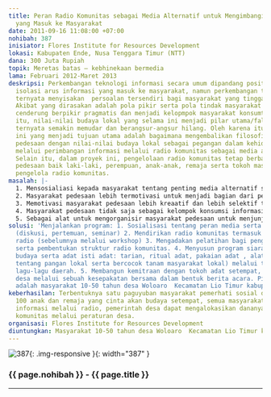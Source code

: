 ```yaml
---
title: Peran Radio Komunitas sebagai Media Alternatif untuk Mengimbangi Arus Informasi
  yang Masuk ke Masyarakat
date: 2011-09-16 11:08:00 +07:00
nohibah: 387
inisiator: Flores Institute for Resources Development
lokasi: Kabupaten Ende, Nusa Tenggara Timur (NTT)
dana: 300 Juta Rupiah
topik: Meretas batas – kebhinekaan bermedia
lama: Februari 2012-Maret 2013
deskripsi: Perkembangan teknologi informasi secara umum dipandang positif  untuk membuka
  isolasi arus informasi yang masuk ke masyarakat, namun perkembangan teknologi tersebut
  ternyata menyisakan  persoalan tersendiri bagi masyarakat yang tinggal pedesaan.
  Akibat yang dirasakan adalah pola pikir serta pola tindak masyarakat berubah. Masyarakat
  cenderung berpikir pragmatis dan menjadi kelopmpok masyarakat konsumtif. Selain
  itu, nilai-nilai budaya lokal yang selama ini menjadi pilar utama/falsafah masyarakat
  ternyata semakin memudar dan berangsur-angsur hilang. Oleh karena itu, dalam proyek
  ini yang menjadi tujuan utama adalah bagaimana mengembalikan filosofi masyarakat
  pedesaan dengan nilai-nilai budaya lokal sebagai pegangan dalam kehidupan sehari-hari
  melalui perimbangan informasi melalui radio komunitas sebagai media alternatif.
  Selain itu, dalam proyek ini, pengelolaan radio komunitas tetap berbasiskan masyarakat
  pedesaan baik laki-laki, perempuan, anak-anak, remaja serta tokoh masyarakat sebagai
  pengelola radio komunitas.
masalah: |-
  1. Mensosialiasi kepada masyarakat tentang penting media alternatif sebagai perimbangan informasi yang masuk
  2. Masyarakat pedesaan lebih termotivasi untuk menjadi bagian dari perencana, pelaksana, pengevaluasi terhadap hasil karya sendiri
  3. Memotivasi masyarakat pedesaan lebih kreaatif dan lebih selektif terhadap arus informsi yang masuk
  4. Masyarakat pedesaan tidak saja sebagai kelompok konsumsi informasi tapi harus menjadi kelompok produksi informasi
  5. Sebagai alat untuk mengorganisir masyarakat pedesaan untuk menjunjung tinggi nilai-nilai yang terkandung dalam budaya setempat
solusi: 'Menjalankan program: 1. Sosialisasi tentang peran media serta media alternatif
  (diskusi, pertemuan, seminar) 2. Mendirikan radio komunitas termasuk mengurus akta
  radio (sebelumnya melalui workshop) 3. Mengadakan pelatihan bagi pengurus radio
  serta pembentukan struktur radio komunitas. 4. Menyusun program siaran (kampanye
  budaya serta adat isti adat: tarian, ritual adat, pakaian adat , alat musik, kampanye
  tentang pangan lokal serta bercocok tanam masyarakat lokal) melalui talk show, seta
  lagu-lagu daerah. 5. Membangun kemitraan dengan tokoh adat setempat, pemerintah
  desa melalui sebuah kesepakatan bersama dalam bentuk berita acara. Pihak yang diuntungkan
  adalah masyarakat 10-50 tahun desa Woloaro  Kecamatan Lio Timur kabupaten Ende'
keberhasilan: Terbentuknya satu paguyuban masyarakat pemerhati sosial dan budaya,
  100 anak dan remaja yang cinta akan budaya setempat, semua masyarakat dapat mengakses
  informasi melalui radio, pemerintah desa dapat mengalokasikan dananya untuk radio
  komunitas melalui peraturan desa.
organisasi: Flores Institute for Resources Development
diuntungkan: Masyarakat 10-50 tahun desa Woloaro  Kecamatan Lio Timur kabupaten Ende
---
```


![387](/static/img/hibahcmb/387.png){: .img-responsive }{: width="387" }

### {{ page.nohibah }} - {{ page.title }}

---
